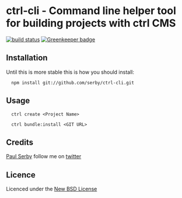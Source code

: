 # ctrl-cli - Command line helper tool for building projects with ctrl CMS

[![build status](https://secure.travis-ci.org/serby/###.png)](http://travis-ci.org/serby/ctrl-cli) [![Greenkeeper badge](https://badges.greenkeeper.io/serby/control-cli.svg)](https://greenkeeper.io/)

## Installation

Until this is more stable this is how you should install:

      npm install git://github.com/serby/ctrl-cli.git

## Usage

      ctrl create <Project Name>

      ctrl bundle:install <GIT URL>

## Credits
[Paul Serby](https://github.com/serby/) follow me on [twitter](http://twitter.com/serby)

## Licence
Licenced under the [New BSD License](http://opensource.org/licenses/bsd-license.php)

